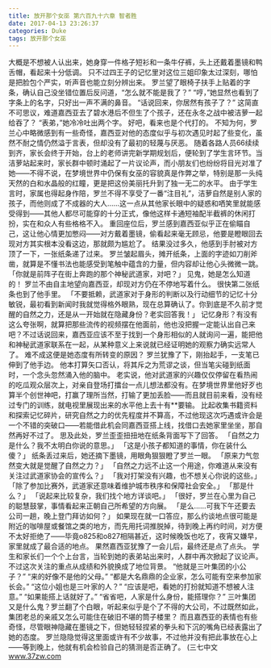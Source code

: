 ```yaml
---
title: 放开那个女巫 第六百九十六章 智者胜
date: 2017-04-13 23:26:37
categories: Duke
tags: 放开那个女巫
---
```


大概是不想被人认出来，她身穿一件格子短衫和一条牛仔裤，头上还戴着墨镜和鸭舌帽，看起来十分低调。 只不过四王子的记忆里对这位三姐印象太过深刻，哪怕是把脸包个严实，听声音也能立刻分辨出来。
罗兰望了眼椅子扶手上贴着的字条，确认自己没坐错位置后反问道，“怎么就不能是我了？”
“哼，”她显然也看到了字条上的名字，只好出一声不满的鼻音。
“话说回来，你居然有孩子了？”
这简直不可思议，难道嘉西亚去了碧水港后不但生了个孩子，还在永冬之战中被洁萝一起给吞了？
“表弟，”她冷冷吐出两个字。
好吧，看来也是个代打的。
不知为何，罗兰心中略微感到有一些奇怪，嘉西亚对他的态度似乎与初次遇见时起了些变化，虽然不耐之情仍然溢于言表，但却没有了最初的轻蔑与厌恶。
随着各路人员66续续到齐，家长会终于开始，台上的老师讲完新学期规划后，便轮到了学生言环节。当洁萝站起来时，家长群中顿时涌起了一片议论声，而小朋友们也纷纷将目光对准了她——不得不说，在梦境世界中仍保有女巫的容貌真是作弊之举，特别是那一头纯天然的白和水晶般的红瞳，更是把这份美丽托升到了独一无二的水平。
由于学生言时，家属也得起身作陪，罗兰不得不享受了一番“注目礼”，洁萝自然是别人家的孩子，而他则成了不成器的大人……这一点从其他家长眼中的疑惑和哂笑里就能感受得到——其他人都尽可能穿的十分正式，像他这样卡通短袖配半截裤的休闲打扮，实在和众人有些格格不入。
重回座位后，罗兰感到嘉西亚似乎正在偷瞄自己，这让他心情更加憋闷——对方戴着墨镜，偷看起来毫无顾忌，他要是瞪眼回去现对方其实根本没看这边，那就颇为尴尬了。
结果没过多久，他感到手肘被对方顶了一下，一张纸条递了过来。
罗兰皱起眉头，摊开纸条，上面的字迹如刀削斧凿，就算是不懂书法也能感受到笔触中蕴含的力量，但内容却让他心头微微一跳。
「你就是前阵子在街上奔跑的那个神秘武道家，对吧？」
见鬼，她是怎么知道的！
罗兰不由自主地望向嘉西亚，却现对方仍在不停地写着什么。
很快第二张纸条也到了他手里。
「不要抵赖，武道家对于身形的判断以及行动细节的记忆十分敏锐，最初看到新闻时我就觉得格外眼熟，现在总算确认了。你到底是不久前才觉醒的自然之力，还是从一开始就在隐藏身份？老实回答我！」
记忆身形？有没有这么夸张啊，就算把那些流传的视频摆在他面前，他也没把握一定能认出自己来吧？不过话说回来，嘉西亚应该不至于找到一个身形相似的人就询问一遍，能把他和神秘武道家联系在一起，从某种意义上来说就已经证明她的观察力确实远常人了。
难不成这便是她态度有所转变的原因？
罗兰犹豫了下，刚抬起手，一支笔已伸到了他手边。
他本打算矢口否认，将其斥之为荒谬之谈，但当笔尖碰到纸面时，一个念头忽然涌入他的脑中。
老实说，他对武道家的兴趣仅仅停留在看热闹的吃瓜观众层次上，对亲自登场打擂台一点儿想法都没有。在梦境世界里他好歹也算半个创世神吧，打赢了理所当然，打输了更加丢脸——而且就目前来看，没有经过专门的训练，就电视里展现出来的水平他上去十有**要输。
比起收集书籍资料和探索记忆碎片，研究自然之力的优先程度并不算高，不过他现这次巧遇或许会是一个不错的突破口——若能借此机会同嘉西亚搭上线，找借口去她家里坐坐，那自然再好不过了。
思及此处，罗兰歪歪扭扭地在纸条背面写下了回答。
「自然之力是什么？我不太明白你说的意思。」
「这是小孩子都知道的事情，你在装什么傻？」
纸条丢过来后，她还摘下墨镜，用眼角狠狠瞪了罗兰一眼。
「原来力气忽然变大就是觉醒了自然之力？」
「自然之力远不止这一个用途，你难道从来没有关注过武道家协会的宣传么？」
「我对打架没有兴趣，也不想关心你说的这些。」
「除了参加比赛外，武道家还意味着维护城市秩序和保障社会安全。」
「那是什么？」
「说起来比较复杂，我们找个地方详谈吧。」
「很好，罗兰在心里为自己的聪慧鼓掌，事情看起来正朝自己所希望的方向展。
「是么……可我下午还要去公司一趟，晚上登门拜访如何？」
如果现在就一口答应，那么约谈地点很可能是附近的咖啡屋或餐馆之类的地方，而先用托词推脱掉，待到晚上再约时间，对方便不太好拒绝了——毕竟o825和o827相隔甚近，这时候晚饭也吃了，夜宵又嫌早，家里就成了最合适的地点。
果然嘉西亚犹豫了一会儿后，最终还是点了点头。
学生和家长们一个个上台言，当轮到她的表弟站出来时，人群中再次掀起了议论声。
不过这次关注的重点从成绩和外貌换成了地位背景。
“他就是三叶集团的小公子？”
“来的好像不是他的父母。”
“都是大名鼎鼎的企业家，怎么可能有空来参加家长会。”
“这位小姐也是三叶家的人？”
“应该是吧，看她的打扮就知道不想被人注意。”
“如果能搭上话就好了。”
“省省吧，人家是什么身份，能搭理你？”
三叶集团又是什么鬼？罗兰翻了个白眼，听起来似乎是个了不得的大公司，不过既然如此，集团老总的亲戚又怎么可能住在破旧不堪的筒子楼里？
而且嘉西亚的表情也有些奇怪，尽管眼神隐藏在墨镜之下，但她轻轻捏紧的拳头和下沉的嘴角已经表露出了她的态度。
罗兰隐隐觉得这里面或许有不少故事，不过他并没有把此事放在心上——等到晚上，他就有机会检验自己的猜测是否正确了。
(三七中文 www.37zw.com

